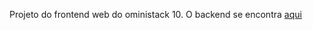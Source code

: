 Projeto do frontend web do oministack 10. O backend se encontra [aqui](https://github.com/pedrohba1/oministack10-backend)

